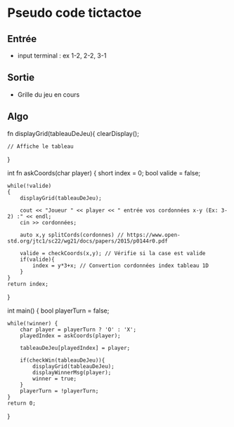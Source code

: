 # Pseudo code tictactoe

## Entrée

- input terminal : ex 1-2, 2-2, 3-1

## Sortie

- Grille du jeu en cours

## Algo

fn displayGrid(tableauDeJeu){
    clearDisplay();
    
    // Affiche le tableau
}



int fn askCoords(char player) {
    short index = 0;
    bool valide = false;

    while(!valide)
    {
        displayGrid(tableauDeJeu);

        cout << "Joueur " << player << " entrée vos cordonnées x-y (Ex: 3-2) :" << endl;
        cin >> cordonnées;

        auto x,y splitCords(cordonnes) // https://www.open-std.org/jtc1/sc22/wg21/docs/papers/2015/p0144r0.pdf

        valide = checkCoords(x,y); // Vérifie si la case est valide
        if(valide){
            index = y*3+x; // Convertion cordonnées index tableau 1D
        }
    }
    return index;
}

int main() {
    bool playerTurn = false;

    while(!winner) {
        char player = playerTurn ? 'O' : 'X';
        playedIndex = askCoords(player);

        tableauDeJeu[playedIndex] = player;

        if(checkWin(tableauDeJeu)){
            displayGrid(tableauDeJeu);
            displayWinnerMsg(player);
            winner = true;
        } 
        playerTurn = !playerTurn;
    }
    return 0;
}

